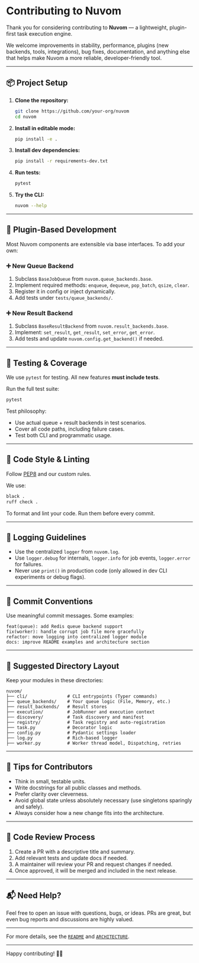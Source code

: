 # Contributing to Nuvom

Thank you for considering contributing to **Nuvom** — a lightweight, plugin-first task execution engine.

We welcome improvements in stability, performance, plugins (new backends, tools, integrations), bug fixes, documentation, and anything else that helps make Nuvom a more reliable, developer-friendly tool.

---

## 📦 Project Setup

1. **Clone the repository:**

   ```bash
   git clone https://github.com/your-org/nuvom
   cd nuvom
    ````

2. **Install in editable mode:**

   ```bash
   pip install -e .
   ```

3. **Install dev dependencies:**

   ```bash
   pip install -r requirements-dev.txt
   ```

4. **Run tests:**

   ```bash
   pytest
   ```

5. **Try the CLI:**

   ```bash
   nuvom --help
   ```

---

## 🧩 Plugin-Based Development

Most Nuvom components are extensible via base interfaces. To add your own:

### ➕ New Queue Backend

1. Subclass `BaseJobQueue` from `nuvom.queue_backends.base`.
2. Implement required methods: `enqueue`, `dequeue`, `pop_batch`, `qsize`, `clear`.
3. Register it in config or inject dynamically.
4. Add tests under `tests/queue_backends/`.

### ➕ New Result Backend

1. Subclass `BaseResultBackend` from `nuvom.result_backends.base`.
2. Implement: `set_result`, `get_result`, `set_error`, `get_error`.
3. Add tests and update `nuvom.config.get_backend()` if needed.

---

## 🧪 Testing & Coverage

We use `pytest` for testing. All new features **must include tests**.

Run the full test suite:

```bash
pytest
```

Test philosophy:

* Use actual queue + result backends in test scenarios.
* Cover all code paths, including failure cases.
* Test both CLI and programmatic usage.

---

## 🧼 Code Style & Linting

Follow [PEP8](https://peps.python.org/pep-0008/) and our custom rules.

We use:

```bash
black .
ruff check .
```

To format and lint your code. Run them before every commit.

---

## 🧠 Logging Guidelines

* Use the centralized `logger` from `nuvom.log`.
* Use `logger.debug` for internals, `logger.info` for job events, `logger.error` for failures.
* Never use `print()` in production code (only allowed in dev CLI experiments or debug flags).

---

## 🧠 Commit Conventions

Use meaningful commit messages. Some examples:

```text
feat(queue): add Redis queue backend support
fix(worker): handle corrupt job file more gracefully
refactor: move logging into centralized logger module
docs: improve README examples and architecture section
```

---

## 📁 Suggested Directory Layout

Keep your modules in these directories:

```text
nuvom/
├── cli/               # CLI entrypoints (Typer commands)
├── queue_backends/    # Your queue logic (File, Memory, etc.)
├── result_backends/   # Result stores
├── execution/         # JobRunner and execution context
├── discovery/         # Task discovery and manifest
├── registry/          # Task registry and auto-registration
├── task.py            # Decorator logic
├── config.py          # Pydantic settings loader
├── log.py             # Rich-based logger
├── worker.py          # Worker thread model, Dispatching, retries
```

---

## 🧠 Tips for Contributors

* Think in small, testable units.
* Write docstrings for all public classes and methods.
* Prefer clarity over cleverness.
* Avoid global state unless absolutely necessary (use singletons sparingly and safely).
* Always consider how a new change fits into the architecture.

---

## 🤝 Code Review Process

1. Create a PR with a descriptive title and summary.
2. Add relevant tests and update docs if needed.
3. A maintainer will review your PR and request changes if needed.
4. Once approved, it will be merged and included in the next release.

---

## 📬 Need Help?

Feel free to open an issue with questions, bugs, or ideas. PRs are great, but even bug reports and discussions are highly valued.

---

For more details, see the [`README`](/README.md) and [`ARCHITECTURE`](docs/architecture.md).

---

Happy contributing! 🧠💡
